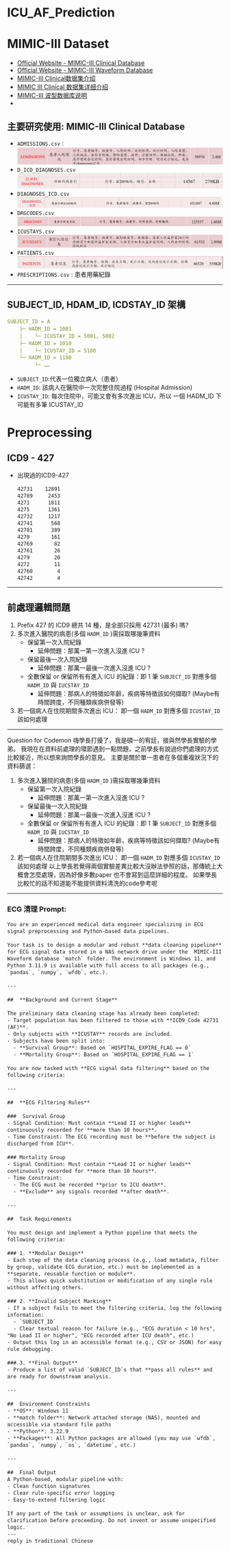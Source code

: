 # ICU_AF_Prediction
# MIMIC-III Dataset
- [Official Website - MIMIC-III Clinical Database](https://physionet.org/content/mimiciii/1.4/)
- [Official Website - MIMIC-III Waveform Database](https://physionet.org/content/mimic3wdb/1.0/)
- [MIMIC-III Clinical数据集介绍](https://blog.csdn.net/qq_43787862/article/details/105028846)
- [MIMIC III  Clinical 数据集详细介绍](https://blog.csdn.net/weixin_44285445/article/details/109355391)
- [MIMIC-III 波型数据库说明](https://blog.csdn.net/weixin_44507594/article/details/115583569)
- 
## 主要研究使用: MIMIC-III Clinical Database
- `ADMISSIONS.csv` : 
    ![ADMISSIONS](png/admissions.jpg)
- `D_ICD_DIAGNOSES.csv`
    ![alt text](png/d_icd_diagnoses.jpg)
- `DIAGNOSES_ICD.csv`
    ![DIAGNOSES_ICD](png/diagnoses_idc.jpg)
- `DRGCODES.csv`
    ![alt text](png/drgcodes.jpg)
- `ICUSTAYS.csv`
    ![ICUSTAY](png/icustay.jpg)
- `PATIENTS.csv`
    ![PATIENT](png/patient.jpg)
- `PRESCRIPTIONS.csv` : 患者用藥紀錄
---
## SUBJECT_ID, HDAM_ID, ICDSTAY_ID 架構
```yaml
SUBJECT_ID = A
    ├─ HADM_ID = 1001
    │    └─ ICUSTAY_ID = 5001, 5002
    ├─ HADM_ID = 1010
    │    └─ ICUSTAY_ID = 5100
    └─ HADM_ID = 1100
         └─ ……
```
- `SUBJECT_ID`:代表一位獨立病人（患者）
- `HADM_ID`: 該病人在醫院中一次完整住院過程 (Hospital Admission)
- `ICUSTAY_ID`: 每次住院中，可能又會有多次進出 ICU，所以 一個 HADM_ID 下可能有多筆 ICUSTAY_ID

# Preprocessing
## ICD9 - 427 
- 出現過的ICD9-427
    ```
    42731    12891
    42789     2453
    4271      1811
    4275      1361
    42732     1217
    42741      568
    42781      389
    4270       161
    42769       82
    42761       26
    4279        20
    4272        11
    42760        4
    42742        4
    ```
---
## 前處理邏輯問題
1. Prefix 427 的 ICD9 總共 14 種，是全部只採用 42731 (最多) 嗎?
2. 多次進入醫院的病患(多個 `HADM_ID` )需採取哪幾筆資料
    - 保留第一次入院紀錄
        - 延伸問題：那萬一第一次進入沒進 ICU ?
    - 保留最後一次入院紀錄
        - 延伸問題：那萬一最後一次進入沒進 ICU ?
    - 全數保留 or 保留所有有進入 ICU 的紀錄：即 1 筆 `SUBJECT_ID` 對應多個 `HADM_ID` 與 `IUCSTAY_ID`
        - 延伸問題：那病人的特徵如年齡，疾病等特徵該如何擷取? (Maybe有時間跨度，不同種類疾病併發等)
3. 若一個病人在住院期間多次進出 ICU： 即一個 `HADM_ID` 對應多個 `ICUSTAY_ID`該如何處理

---
Question for Codemon
嗨學長打擾了，我是碩一的宥廷，接與然學長實驗的學弟。
我現在在資料前處理的環節遇到一點問題，之前學長有說過你們處理的方式比較接近，所以想來詢問學長的意見。
主要是關於單一患者在多個重複狀況下的資料篩選：
1. 多次進入醫院的病患(多個 `HADM_ID` )需採取哪幾筆資料
    - 保留第一次入院紀錄
        - 延伸問題：那萬一第一次進入沒進 ICU ?
    - 保留最後一次入院紀錄
        - 延伸問題：那萬一最後一次進入沒進 ICU ?
    - 全數保留 or 保留所有有進入 ICU 的紀錄：即 1 筆 `SUBJECT_ID` 對應多個 `HADM_ID` 與 `IUCSTAY_ID`
        - 延伸問題：那病人的特徵如年齡，疾病等特徵該如何擷取? (Maybe有時間跨度，不同種類疾病併發等)
2. 若一個病人在住院期間多次進出 ICU： 即一個 `HADM_ID` 對應多個 `ICUSTAY_ID`該如何處理
以上學長若覺得兩個實驗差異比較大沒辦法參照的話，那傳統上大概會怎麼處理，因為好像多數paper 也不會寫到這麼詳細的程度。
如果學長比較忙的話不知道能不能提供資料清洗的code參考呢
---

### ECG 清理 Prompt:
```
You are an experienced medical data engineer specializing in ECG signal preprocessing and Python-based data pipelines.

Your task is to design a modular and robust **data cleaning pipeline** for ECG signal data stored in a NAS network drive under the  MIMIC-III Waveform database `match` folder. The environment is Windows 11, and Python 3.11.9 is available with full access to all packages (e.g., `pandas`, `numpy`, `wfdb`, etc.).

---

##  **Background and Current Stage**

The preliminary data cleaning stage has already been completed:
- Target population has been filtered to those with **ICD9_Code 42731 (AF)**.
- Only subjects with **ICUSTAY** records are included.
- Subjects have been split into:
  - **Survival Group**: Based on `HOSPITAL_EXPIRE_FLAG == 0`
  - **Mortality Group**: Based on `HOSPITAL_EXPIRE_FLAG == 1`

You are now tasked with **ECG signal data filtering** based on the following criteria:

---

##  **ECG Filtering Rules**

###  Survival Group
- Signal Condition: Must contain **Lead II or higher leads** continuously recorded for **more than 10 hours**.
- Time Constraint: The ECG recording must be **before the subject is discharged from ICU**.

### Mortality Group
- Signal Condition: Must contain **Lead II or higher leads** continuously recorded for **more than 10 hours**.
- Time Constraint:
  - The ECG must be recorded **prior to ICU death**.
  - **Exclude** any signals recorded **after death**.

---

##  Task Requirements

You must design and implement a Python pipeline that meets the following criteria:

### 1. **Modular Design**
- Each step of the data cleaning process (e.g., load metadata, filter by group, validate ECG duration, etc.) must be implemented as a **separate, reusable function or module**.
- This allows quick substitution or modification of any single rule without affecting others.

### 2. **Invalid Subject Marking**
- If a subject fails to meet the filtering criteria, log the following information:
  - `SUBJECT_ID`
  - Clear textual reason for failure (e.g., "ECG duration < 10 hrs", "No Lead II or higher", "ECG recorded after ICU death", etc.)
- Output this log in an accessible format (e.g., CSV or JSON) for easy rule debugging.

### 3. **Final Output**
- Produce a list of valid `SUBJECT_ID`s that **pass all rules** and are ready for downstream analysis.

---

##  Environment Constraints
- **OS**: Windows 11
- **match folder**: Network attached storage (NAS), mounted and accessible via standard file paths
- **Python**: 3.22.9
- **Packages**: All Python packages are allowed (you may use `wfdb`, `pandas`, `numpy`, `os`, `datetime`, etc.)

---

##  Final Output
A Python-based, modular pipeline with:
- Clean function signatures
- Clear rule-specific error logging
- Easy-to-extend filtering logic

If any part of the task or assumptions is unclear, ask for clarification before proceeding. Do not invent or assume unspecified logic.
---
reply in traditional Chinese
```